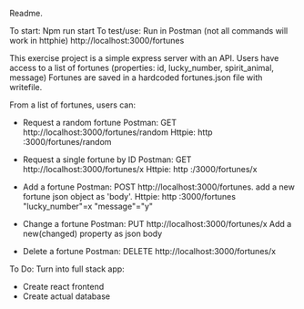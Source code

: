 Readme.

To start: Npm run start
To test/use: Run in Postman (not all commands will work in httphie)
http://localhost:3000/fortunes

This exercise project is a simple express server with an API.
Users have access to a list of fortunes (properties: id, lucky_number, spirit_animal, message) Fortunes are saved in a hardcoded fortunes.json file with writefile.

From a list of fortunes, users can:

- Request a random fortune
  Postman: GET http://localhost:3000/fortunes/random
  Httpie: http :3000/fortunes/random

- Request a single fortune by ID
  Postman: GET http://localhost:3000/fortunes/x
  Httpie: http :/3000/fortunes/x

- Add a fortune
  Postman: POST http://localhost:3000/fortunes. add a new fortune json object as 'body'.
  Httpie: http :3000/fortunes "lucky_number"=x "message"="y"

- Change a fortune
  Postman: PUT http://localhost:3000/fortunes/x Add a new(changed) property as json body

- Delete a fortune
  Postman: DELETE http://localhost:3000/fortunes/x

To Do:
Turn into full stack app:

- Create react frontend
- Create actual database
